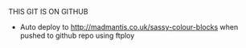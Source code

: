 THIS GIT IS ON GITHUB

- Auto deploy to http://madmantis.co.uk/sassy-colour-blocks when pushed to github repo using ftploy